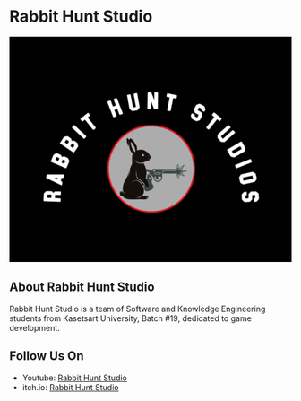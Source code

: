 # Rabbit Hunt Studio
![Rabbit Hunt Studio Logo](https://github.com/Rabbit-Hunt-Studios/.github/blob/main/profile/studio.png?raw=true "Rabbit Hunt Studio Logo")

## About Rabbit Hunt Studio
Rabbit Hunt Studio is a team of Software and Knowledge Engineering students from Kasetsart University, Batch #19, dedicated to game development.

## Follow Us On  

- Youtube: [Rabbit Hunt Studio](https://www.youtube.com/@RabbitHuntStudio)  
- itch.io: [Rabbit Hunt Studio](https://rabbithunt.itch.io/)  